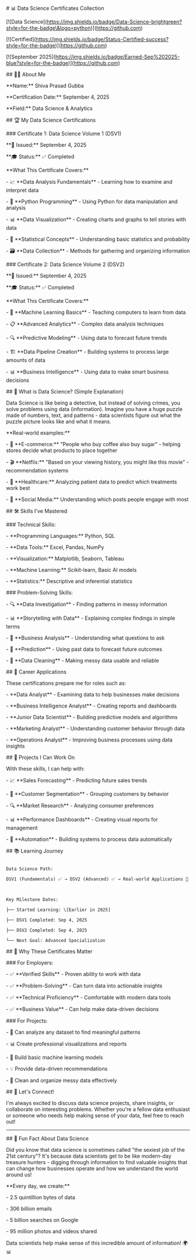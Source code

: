\# 📊 Data Science Certificates Collection



\[!\[Data Science](https://img.shields.io/badge/Data-Science-brightgreen?style=for-the-badge\&logo=python)](https://github.com)

\[!\[Certified](https://img.shields.io/badge/Status-Certified-success?style=for-the-badge)](https://github.com)

\[!\[September 2025](https://img.shields.io/badge/Earned-Sep%202025-blue?style=for-the-badge)](https://github.com)



\## 👨‍💻 About Me

\*\*Name:\*\* Shiva Prasad Gubba  

\*\*Certification Date:\*\* September 4, 2025  

\*\*Field:\*\* Data Science \& Analytics



\## 🏆 My Data Science Certifications



\### Certificate 1: Data Science Volume 1 (DSV1)

\*\*📅 Issued:\*\* September 4, 2025  

\*\*🎓 Status:\*\* ✅ Completed  



\*\*What This Certificate Covers:\*\*

\- 📈 \*\*Data Analysis Fundamentals\*\* - Learning how to examine and interpret data

\- 🐍 \*\*Python Programming\*\* - Using Python for data manipulation and analysis

\- 📊 \*\*Data Visualization\*\* - Creating charts and graphs to tell stories with data

\- 🧮 \*\*Statistical Concepts\*\* - Understanding basic statistics and probability

\- 🗃️ \*\*Data Collection\*\* - Methods for gathering and organizing information

\### Certificate 2: Data Science Volume 2 (DSV2)

\*\*📅 Issued:\*\* September 4, 2025  

\*\*🎓 Status:\*\* ✅ Completed  



\*\*What This Certificate Covers:\*\*

\- 🤖 \*\*Machine Learning Basics\*\* - Teaching computers to learn from data

\- 📋 \*\*Advanced Analytics\*\* - Complex data analysis techniques

\- 🔍 \*\*Predictive Modeling\*\* - Using data to forecast future trends

\- 🏗️ \*\*Data Pipeline Creation\*\* - Building systems to process large amounts of data

\- 📊 \*\*Business Intelligence\*\* - Using data to make smart business decisions



\## 🎯 What is Data Science? (Simple Explanation)



Data Science is like being a detective, but instead of solving crimes, you solve problems using data (information). Imagine you have a huge puzzle made of numbers, text, and patterns - data scientists figure out what the puzzle picture looks like and what it means.



\*\*Real-world examples:\*\*

\- 🛒 \*\*E-commerce:\*\* "People who buy coffee also buy sugar" - helping stores decide what products to place together

\- 🎬 \*\*Netflix:\*\* "Based on your viewing history, you might like this movie" - recommendation systems

\- 🏥 \*\*Healthcare:\*\* Analyzing patient data to predict which treatments work best

\- 📱 \*\*Social Media:\*\* Understanding which posts people engage with most



\## 🛠️ Skills I've Mastered



\### Technical Skills:

\- \*\*Programming Languages:\*\* Python, SQL

\- \*\*Data Tools:\*\* Excel, Pandas, NumPy

\- \*\*Visualization:\*\* Matplotlib, Seaborn, Tableau

\- \*\*Machine Learning:\*\* Scikit-learn, Basic AI models

\- \*\*Statistics:\*\* Descriptive and inferential statistics



\### Problem-Solving Skills:

\- 🔍 \*\*Data Investigation\*\* - Finding patterns in messy information

\- 📊 \*\*Storytelling with Data\*\* - Explaining complex findings in simple terms

\- 🎯 \*\*Business Analysis\*\* - Understanding what questions to ask

\- 🔮 \*\*Prediction\*\* - Using past data to forecast future outcomes

\- 🧹 \*\*Data Cleaning\*\* - Making messy data usable and reliable



\## 💼 Career Applications



These certifications prepare me for roles such as:

\- \*\*Data Analyst\*\* - Examining data to help businesses make decisions

\- \*\*Business Intelligence Analyst\*\* - Creating reports and dashboards

\- \*\*Junior Data Scientist\*\* - Building predictive models and algorithms

\- \*\*Marketing Analyst\*\* - Understanding customer behavior through data

\- \*\*Operations Analyst\*\* - Improving business processes using data insights



\## 🚀 Projects I Can Work On



With these skills, I can help with:

\- 📈 \*\*Sales Forecasting\*\* - Predicting future sales trends

\- 👥 \*\*Customer Segmentation\*\* - Grouping customers by behavior

\- 🔍 \*\*Market Research\*\* - Analyzing consumer preferences

\- 📊 \*\*Performance Dashboards\*\* - Creating visual reports for management

\- 🤖 \*\*Automation\*\* - Building systems to process data automatically



\## 📚 Learning Journey



```

Data Science Path:

DSV1 (Fundamentals) ✅ → DSV2 (Advanced) ✅ → Real-world Applications 🚀



Key Milestone Dates:

├── Started Learning: \[Earlier in 2025]

├── DSV1 Completed: Sep 4, 2025

├── DSV2 Completed: Sep 4, 2025

└── Next Goal: Advanced Specialization

```



\## 🌟 Why These Certificates Matter



\### For Employers:

\- ✅ \*\*Verified Skills\*\* - Proven ability to work with data

\- ✅ \*\*Problem-Solving\*\* - Can turn data into actionable insights

\- ✅ \*\*Technical Proficiency\*\* - Comfortable with modern data tools

\- ✅ \*\*Business Value\*\* - Can help make data-driven decisions



\### For Projects:

\- 🎯 Can analyze any dataset to find meaningful patterns

\- 📊 Create professional visualizations and reports

\- 🤖 Build basic machine learning models

\- 💡 Provide data-driven recommendations

\- 🔧 Clean and organize messy data effectively



\## 🔗 Let's Connect!



I'm always excited to discuss data science projects, share insights, or collaborate on interesting problems. Whether you're a fellow data enthusiast or someone who needs help making sense of your data, feel free to reach out!



---



\## 📖 Fun Fact About Data Science



Did you know that data science is sometimes called "the sexiest job of the 21st century"? It's because data scientists get to be like modern-day treasure hunters - digging through information to find valuable insights that can change how businesses operate and how we understand the world around us!



\*\*Every day, we create:\*\*

\- 2.5 quintillion bytes of data

\- 306 billion emails

\- 5 billion searches on Google

\- 95 million photos and videos shared



Data scientists help make sense of this incredible amount of information! 🌍📊

